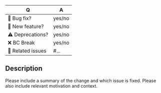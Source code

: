 | Q                 | A
| ----------------- | ---
| 🐛 Bug fix?       | yes/no
| 🚀 New feature?   | yes/no
| ⚠ Deprecations?   | yes/no
| ❌ BC Break       | yes/no
| 🔗 Related issues | #...

## Description

Please include a summary of the change and which issue is fixed.
Please also include relevant motivation and context.

